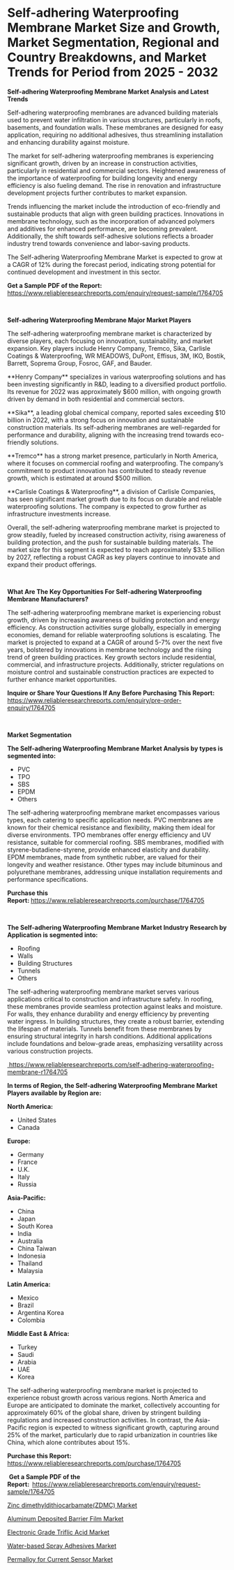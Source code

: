 <p><h1>Self-adhering Waterproofing Membrane Market Size and Growth, Market Segmentation, Regional and Country Breakdowns, and Market Trends for Period from 2025 -  2032</h1></p><p><strong>Self-adhering Waterproofing Membrane Market Analysis and Latest Trends</strong></p>
<p><p>Self-adhering waterproofing membranes are advanced building materials used to prevent water infiltration in various structures, particularly in roofs, basements, and foundation walls. These membranes are designed for easy application, requiring no additional adhesives, thus streamlining installation and enhancing durability against moisture. </p><p>The market for self-adhering waterproofing membranes is experiencing significant growth, driven by an increase in construction activities, particularly in residential and commercial sectors. Heightened awareness of the importance of waterproofing for building longevity and energy efficiency is also fueling demand. The rise in renovation and infrastructure development projects further contributes to market expansion.</p><p>Trends influencing the market include the introduction of eco-friendly and sustainable products that align with green building practices. Innovations in membrane technology, such as the incorporation of advanced polymers and additives for enhanced performance, are becoming prevalent. Additionally, the shift towards self-adhesive solutions reflects a broader industry trend towards convenience and labor-saving products.</p><p>The Self-adhering Waterproofing Membrane Market is expected to grow at a CAGR of 12% during the forecast period, indicating strong potential for continued development and investment in this sector.</p></p>
<p><strong>Get a Sample PDF of the Report:&nbsp;</strong> <a href="https://www.reliableresearchreports.com/enquiry/request-sample/1764705?utm_campaign=10&utm_medium=2&utm_source=Github&utm_content=ia&utm_term=06022025&utm_id=self-adhering-waterproofing-membrane">https://www.reliableresearchreports.com/enquiry/request-sample/1764705</a></p>
<p>&nbsp;</p>
<p><strong>Self-adhering Waterproofing Membrane Major Market Players</strong></p>
<p><p>The self-adhering waterproofing membrane market is characterized by diverse players, each focusing on innovation, sustainability, and market expansion. Key players include Henry Company, Tremco, Sika, Carlisle Coatings & Waterproofing, WR MEADOWS, DuPont, Effisus, 3M, IKO, Bostik, Barrett, Soprema Group, Fosroc, GAF, and Bauder.</p><p>**Henry Company** specializes in various waterproofing solutions and has been investing significantly in R&D, leading to a diversified product portfolio. Its revenue for 2022 was approximately $600 million, with ongoing growth driven by demand in both residential and commercial sectors.</p><p>**Sika**, a leading global chemical company, reported sales exceeding $10 billion in 2022, with a strong focus on innovation and sustainable construction materials. Its self-adhering membranes are well-regarded for performance and durability, aligning with the increasing trend towards eco-friendly solutions.</p><p>**Tremco** has a strong market presence, particularly in North America, where it focuses on commercial roofing and waterproofing. The company’s commitment to product innovation has contributed to steady revenue growth, which is estimated at around $500 million.</p><p>**Carlisle Coatings & Waterproofing**, a division of Carlisle Companies, has seen significant market growth due to its focus on durable and reliable waterproofing solutions. The company is expected to grow further as infrastructure investments increase.</p><p>Overall, the self-adhering waterproofing membrane market is projected to grow steadily, fueled by increased construction activity, rising awareness of building protection, and the push for sustainable building materials. The market size for this segment is expected to reach approximately $3.5 billion by 2027, reflecting a robust CAGR as key players continue to innovate and expand their product offerings.</p></p>
<p>&nbsp;</p>
<p><strong>What Are The Key Opportunities For Self-adhering Waterproofing Membrane Manufacturers?</strong></p>
<p><p>The self-adhering waterproofing membrane market is experiencing robust growth, driven by increasing awareness of building protection and energy efficiency. As construction activities surge globally, especially in emerging economies, demand for reliable waterproofing solutions is escalating. The market is projected to expand at a CAGR of around 5-7% over the next five years, bolstered by innovations in membrane technology and the rising trend of green building practices. Key growth sectors include residential, commercial, and infrastructure projects. Additionally, stricter regulations on moisture control and sustainable construction practices are expected to further enhance market opportunities.</p></p>
<p><strong>Inquire or Share Your Questions If Any Before Purchasing This Report:</strong> <a href="https://www.reliableresearchreports.com/enquiry/pre-order-enquiry/1764705?utm_campaign=10&utm_medium=2&utm_source=Github&utm_content=ia&utm_term=06022025&utm_id=self-adhering-waterproofing-membrane">https://www.reliableresearchreports.com/enquiry/pre-order-enquiry/1764705</a></p>
<p>&nbsp;</p>
<p><strong>Market Segmentation</strong></p>
<p><strong>The Self-adhering Waterproofing Membrane Market Analysis by types is segmented into:</strong></p>
<p><ul><li>PVC</li><li>TPO</li><li>SBS</li><li>EPDM</li><li>Others</li></ul></p>
<p><p>The self-adhering waterproofing membrane market encompasses various types, each catering to specific application needs. PVC membranes are known for their chemical resistance and flexibility, making them ideal for diverse environments. TPO membranes offer energy efficiency and UV resistance, suitable for commercial roofing. SBS membranes, modified with styrene-butadiene-styrene, provide enhanced elasticity and durability. EPDM membranes, made from synthetic rubber, are valued for their longevity and weather resistance. Other types may include bituminous and polyurethane membranes, addressing unique installation requirements and performance specifications.</p></p>
<p><strong>Purchase this Report:&nbsp;</strong><a href="https://www.reliableresearchreports.com/purchase/1764705?utm_campaign=10&utm_medium=2&utm_source=Github&utm_content=ia&utm_term=06022025&utm_id=self-adhering-waterproofing-membrane">https://www.reliableresearchreports.com/purchase/1764705</a></p>
<p>&nbsp;</p>
<p><strong>The Self-adhering Waterproofing Membrane Market Industry Research by Application is segmented into:</strong></p>
<p><ul><li>Roofing</li><li>Walls</li><li>Building Structures</li><li>Tunnels</li><li>Others</li></ul></p>
<p><p>The self-adhering waterproofing membrane market serves various applications critical to construction and infrastructure safety. In roofing, these membranes provide seamless protection against leaks and moisture. For walls, they enhance durability and energy efficiency by preventing water ingress. In building structures, they create a robust barrier, extending the lifespan of materials. Tunnels benefit from these membranes by ensuring structural integrity in harsh conditions. Additional applications include foundations and below-grade areas, emphasizing versatility across various construction projects.</p></p>
<p><a href="https://www.reliableresearchreports.com/self-adhering-waterproofing-membrane-r1764705?utm_campaign=10&utm_medium=2&utm_source=Github&utm_content=ia&utm_term=06022025&utm_id=self-adhering-waterproofing-membrane">&nbsp;https://www.reliableresearchreports.com/self-adhering-waterproofing-membrane-r1764705</a></p>
<p><strong>In terms of Region, the Self-adhering Waterproofing Membrane Market Players available by Region are:</strong></p>
<p>
    <p> <strong> North America: </strong>
        <ul>
            <li>United States</li>
            <li>Canada</li>
        </ul>
        </p> 
    <p> <strong> Europe: </strong>
        <ul>
            <li>Germany</li>
            <li>France</li>
            <li>U.K.</li>
            <li>Italy</li>
            <li>Russia</li>
        </ul>
        </p> 
    <p> <strong> Asia-Pacific: </strong>
        <ul>
            <li>China</li>
            <li>Japan</li>
            <li>South Korea</li>
            <li>India</li>
            <li>Australia</li>
            <li>China Taiwan</li>
            <li>Indonesia</li>
            <li>Thailand</li>
            <li>Malaysia</li>
        </ul>
        </p> 
    <p> <strong> Latin America: </strong>
        <ul>
            <li>Mexico</li>
            <li>Brazil</li>
            <li>Argentina Korea</li>
            <li>Colombia</li>
        </ul>
        </p> 
    <p> <strong> Middle East & Africa: </strong>
        <ul>
            <li>Turkey</li>
            <li>Saudi</li>
            <li>Arabia</li>
            <li>UAE</li>
            <li>Korea</li>
        </ul>
    </p>
    </p>
<p><p>The self-adhering waterproofing membrane market is projected to experience robust growth across various regions. North America and Europe are anticipated to dominate the market, collectively accounting for approximately 60% of the global share, driven by stringent building regulations and increased construction activities. In contrast, the Asia-Pacific region is expected to witness significant growth, capturing around 25% of the market, particularly due to rapid urbanization in countries like China, which alone contributes about 15%.</p></p>
<p><strong>Purchase this Report: </strong><a href="https://www.reliableresearchreports.com/purchase/1764705?utm_campaign=10&utm_medium=2&utm_source=Github&utm_content=ia&utm_term=06022025&utm_id=self-adhering-waterproofing-membrane">https://www.reliableresearchreports.com/purchase/1764705</a></p>
<p>&nbsp;<strong>Get a Sample PDF of the Report:&nbsp;&nbsp;</strong><a href="https://www.reliableresearchreports.com/enquiry/request-sample/1764705?utm_campaign=10&utm_medium=2&utm_source=Github&utm_content=ia&utm_term=06022025&utm_id=self-adhering-waterproofing-membrane">https://www.reliableresearchreports.com/enquiry/request-sample/1764705</a></p>
<p><strong></strong></p>
<p><p><a href="https://github.com/domoniqueluoma76/Market-Research-Report-List-1/blob/main/zinc-dimethyldithiocarbamatezdmc-market.md?utm_campaign=10&utm_medium=2&utm_source=Github&utm_content=ia&utm_term=06022025&utm_id=self-adhering-waterproofing-membrane">Zinc dimethyldithiocarbamate(ZDMC) Market</a></p><p><a href="https://github.com/waverlyam689/Market-Research-Report-List-1/blob/main/aluminum-deposited-barrier-film-market.md?utm_campaign=10&utm_medium=2&utm_source=Github&utm_content=ia&utm_term=06022025&utm_id=self-adhering-waterproofing-membrane">Aluminum Deposited Barrier Film Market</a></p><p><a href="https://github.com/tselahiara/Market-Research-Report-List-1/blob/main/electronic-grade-triflic-acid-market.md?utm_campaign=10&utm_medium=2&utm_source=Github&utm_content=ia&utm_term=06022025&utm_id=self-adhering-waterproofing-membrane">Electronic Grade Triflic Acid Market</a></p><p><a href="https://github.com/leopardmicheal7019/Market-Research-Report-List-1/blob/main/water-based-spray-adhesives-market.md?utm_campaign=10&utm_medium=2&utm_source=Github&utm_content=ia&utm_term=06022025&utm_id=self-adhering-waterproofing-membrane">Water-based Spray Adhesives Market</a></p><p><a href="https://github.com/barnickclara79/Market-Research-Report-List-1/blob/main/permalloy-for-current-sensor-market.md?utm_campaign=10&utm_medium=2&utm_source=Github&utm_content=ia&utm_term=06022025&utm_id=self-adhering-waterproofing-membrane">Permalloy for Current Sensor Market</a></p></p>